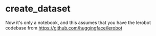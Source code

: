 # create_dataset

Now it's only a notebook, and this assumes that you have the lerobot codebase from https://github.com/huggingface/lerobot

